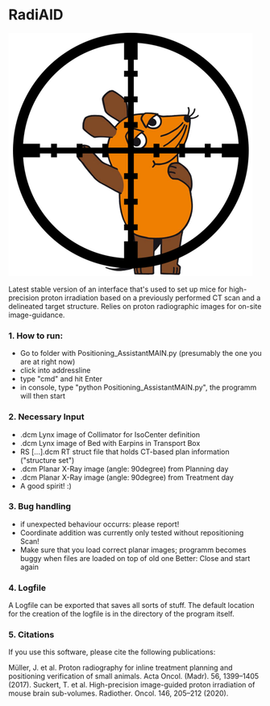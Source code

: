 # RadiAID

![](./Icons/icon.png)

Latest stable version of an interface that's used to set up mice for high-precision proton irradiation based on a previously performed CT scan and a delineated target structure. Relies on proton radiographic images for on-site image-guidance.

### 1. How to run:

* Go to folder with Positioning_AssistantMAIN.py (presumably the one you are at right now)
* click into addressline
* type "cmd" and hit Enter
* in console, type "python Positioning_AssistantMAIN.py", the programm will then start

### 2. Necessary Input
* .dcm Lynx image of Collimator for IsoCenter definition
* .dcm Lynx image of Bed with Earpins in Transport Box
* RS [...].dcm RT struct file that holds CT-based plan information ("structure set")
* .dcm Planar X-Ray image (angle: 90degree) from Planning day
* .dcm Planar X-Ray image (angle: 90degree) from Treatment day
* A good spirit! :)

### 3. Bug handling
* if unexpected behaviour occurrs: please report!
* Coordinate addition was currently only tested without repositioning Scan!
* Make sure that you load correct planar images; programm becomes buggy when files are loaded on top of old one
    Better: Close and start again

### 4. Logfile
A Logfile can be exported that saves all sorts of stuff. 
The default location for the creation of the logfile is in the directory of the program itself.

### 5. Citations
If you use this software, please cite the following publications:

Müller, J. et al. Proton radiography for inline treatment planning and positioning verification of small animals. Acta Oncol. (Madr). 56, 1399–1405 (2017).
Suckert, T. et al. High-precision image-guided proton irradiation of mouse brain sub-volumes. Radiother. Oncol. 146, 205–212 (2020).
